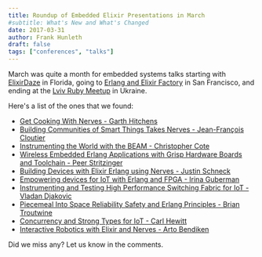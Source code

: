 ```yaml
---
title: Roundup of Embedded Elixir Presentations in March
#subtitle: What's New and What's Changed
date: 2017-03-31
author: Frank Hunleth
draft: false
tags: ["conferences", "talks"]
---
```


March was quite a month for embedded systems talks starting with
[ElixirDaze](http://elixirdaze.com/) in Florida, going to [Erlang and Elixir Factory](http://www.erlangelixir.com/) in
San Francisco, and ending at the [Lviv Ruby Meetup](https://www.meetup.com/ruby-lviv/) in Ukraine.

Here's a list of the ones that we found:

* [Get Cooking With Nerves - Garth Hitchens](https://youtu.be/O39ipRsXv3Y?list=PLE7tQUdRKcyZV6tCYvrBLOGoyxUf7s9RT)
* [Building Communities of Smart Things Takes Nerves - Jean-François Cloutier](https://youtu.be/TjlbXQ88eEc?list=PLE7tQUdRKcyZV6tCYvrBLOGoyxUf7s9RT)
* [Instrumenting the World with the BEAM - Christopher Cote](https://youtu.be/oTAgcR-rMMc?list=PLWbHc_FXPo2jtviHbf3fbBRWcaGDBC2u0)
* [Wireless Embedded Erlang Applications with Grisp Hardware Boards and Toolchain - Peer Stritzinger](https://youtu.be/uQY6yD2Lw-g?list=PLWbHc_FXPo2jtviHbf3fbBRWcaGDBC2u0)
* [Building Devices with Elixir Erlang using Nerves - Justin Schneck](https://youtu.be/aIGVOFwYtHE?list=PLWbHc_FXPo2jtviHbf3fbBRWcaGDBC2u0)
* [Empowering devices for IoT with Erlang and FPGA - Irina Guberman](https://youtu.be/Peg7E-nTrOY?list=PLWbHc_FXPo2jtviHbf3fbBRWcaGDBC2u0)
* [Instrumenting and Testing High Performance Switching Fabric for IoT - Vladan Djakovic](https://youtu.be/Grr_PAwdY2c?list=PLWbHc_FXPo2jtviHbf3fbBRWcaGDBC2u0)
* [Piecemeal Into Space Reliability Safety and Erlang Principles - Brian Troutwine](https://youtu.be/pwoaJvrJE_U?list=PLWbHc_FXPo2jtviHbf3fbBRWcaGDBC2u0)
* [Concurrency and Strong Types for IoT - Carl Hewitt](https://youtu.be/yWGwo-31FX4?list=PLWbHc_FXPo2jtviHbf3fbBRWcaGDBC2u0)
* [Interactive Robotics with Elixir and Nerves - Arto Bendiken](https://youtu.be/zBzKoV2iFdQ?list=PLa4SYMEyNCu9sRMl-F8HA6G5LpTCAkmnO)

Did we miss any? Let us know in the comments.
